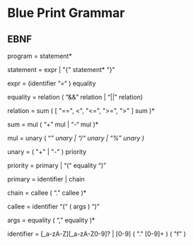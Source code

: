 # Blue Print Grammar

## EBNF

program = statement*

statement = expr | "{" statement* "}"

expr = (identifier “=“ ) equality

equality = relation ( “&&” relation | “||” relation)

relation = sum ( [ "==", <", "<=", ">=", ">" ] sum )*

sum = mul ( “+” mul | “-“ mul )*

mul = unary ( “*” unary | “/“  unary | “%” unary )*

unary = ( "+" | "-" ) priority

priority = primary | “(“ equality “)”

primary = identifier | chain

chain = callee ( “.” callee )*

callee = identifier “(“ ( args ) “)”

args = equality ( “,” equality )*

identifier = [_a-zA-Z][_a-zA-Z0-9]? | [0-9] ( "." [0-9]+ ) ( "f" )